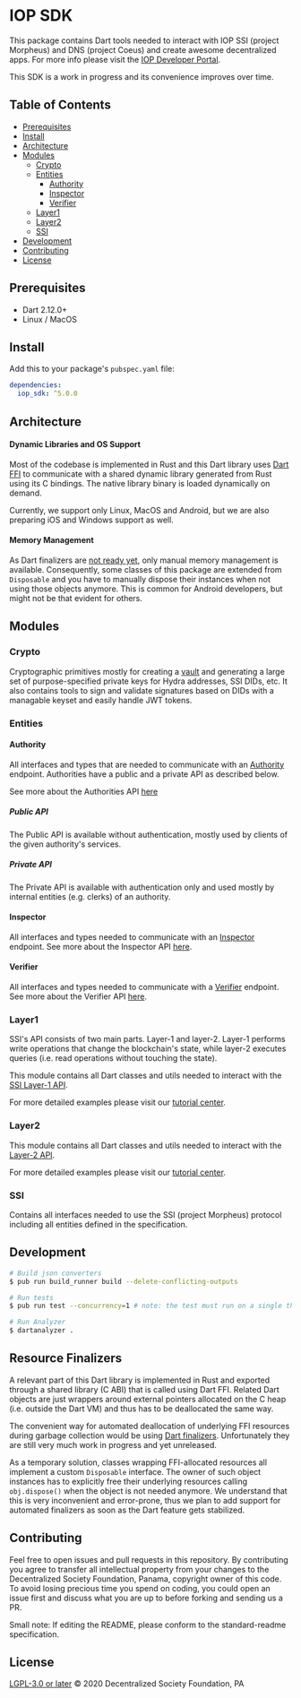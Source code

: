 # IOP SDK

This package contains Dart tools needed to interact with IOP SSI (project Morpheus) and DNS (project Coeus) and create awesome decentralized apps. For more info please visit the [IOP Developer Portal](https://developer.iop.technology).

This SDK is a work in progress and its convenience improves over time.

## Table of Contents <!-- omit in toc -->

- [Prerequisites](#prerequisites)
- [Install](#install)
- [Architecture](#architecture)
- [Modules](#modules)
  - [Crypto](#crypto)
  - [Entities](#entities)
    - [Authority](#authority)
    - [Inspector](#inspector)
    - [Verifier](#verifier)
  - [Layer1](#layer1)
  - [Layer2](#layer2)
  - [SSI](#ssi)
- [Development](#development)
- [Contributing](#contributing)
- [License](#license)

## Prerequisites

- Dart 2.12.0+
- Linux / MacOS

## Install

Add this to your package's `pubspec.yaml` file:

```yaml
dependencies:
  iop_sdk: ^5.0.0
```

## Architecture

#### Dynamic Libraries and OS Support

Most of the codebase is implemented in Rust and this Dart library uses [Dart FFI](https://dart.dev/guides/libraries/c-interop) to communicate with a shared dynamic library generated from Rust using its C bindings. The native library binary is loaded dynamically on demand.

Currently, we support only Linux, MacOS and Android, but we are also preparing iOS and Windows support as well.

#### Memory Management

As Dart finalizers are [not ready yet](https://github.com/dart-lang/sdk/issues/35770), only manual memory management is available. Consequently, some classes of this package are extended from `Disposable` and you have to manually dispose their instances when not using those objects anymore. This is common for Android developers, but might not be that evident for others.

## Modules

### Crypto

Cryptographic primitives mostly for creating a [vault](https://developer.iop.technology/glossary?id=vault) and generating a large set of purpose-specified private keys for Hydra addresses, SSI DIDs, etc. It also contains tools to sign and validate signatures based on DIDs with a managable keyset and easily handle JWT tokens.

### Entities

#### Authority

All interfaces and types that are needed to communicate with an [Authority](https://developer.iop.technology/glossary?id=authority) endpoint. Authorities have a public and a private API as described below.

See more about the Authorities API [here](https://developer.iop.technology/api/authority_api)

##### Public API

The Public API is available without authentication, mostly used by clients of the given authority's services.

##### Private API

The Private API is available with authentication only and used mostly by internal entities (e.g. clerks) of an authority.

#### Inspector

All interfaces and types needed to communicate with an [Inspector](https://developer.iop.technology/glossary?id=inspector) endpoint. See more about the Inspector API [here](https://developer.iop.technology/api/inspector_api).

#### Verifier

All interfaces and types needed to communicate with a [Verifier](https://developer.iop.technology/glossary?id=verifier) endpoint. See more about the Verifier API [here](https://developer.iop.technology/api/verifier_api).

### Layer1

SSI's API consists of two main parts. Layer-1 and layer-2. Layer-1 performs write operations that change the blockchain's state, while layer-2 executes queries (i.e. read operations without touching the state).

This module contains all Dart classes and utils needed to interact with the [SSI Layer-1 API](https://developer.iop.technology/api/layer1_api). 

For more detailed examples please visit our [tutorial center](https://developer.iop.technology/sdk?id=tutorial-center).

### Layer2

This module contains all Dart classes and utils needed to interact with the [Layer-2 API](https://developer.iop.technology/api/layer2_api). 

For more detailed examples please visit our [tutorial center](https://developer.iop.technology/sdk?id=tutorial-center).

### SSI

Contains all interfaces needed to use the SSI (project Morpheus) protocol including all entities defined in the specification.

## Development

```bash
# Build json converters
$ pub run build_runner build --delete-conflicting-outputs
```

```bash
# Run tests
$ pub run test --concurrency=1 # note: the test must run on a single thread becaus of nonce generation
```

```bash
# Run Analyzer
$ dartanalyzer .
```

## Resource Finalizers

A relevant part of this Dart library is implemented in Rust and exported through a shared library (C ABI) that is called using Dart FFI. Related Dart objects are just wrappers around external pointers allocated on the C heap (i.e. outside the Dart VM) and thus has to be deallocated the same way.

The convenient way for automated deallocation of underlying FFI resources during garbage collection would be using [Dart finalizers](https://github.com/dart-lang/sdk/issues/45455). Unfortunately they are still very much work in progress and yet unreleased.

As a temporary solution, classes wrapping FFI-allocated resources all implement a custom `Disposable` interface. The owner of such object instances has to explicitly free their underlying resources calling `obj.dispose()` when the object is not needed anymore. We understand that this is very inconvenient and error-prone, thus we plan to add support for automated finalizers as soon as the Dart feature gets stabilized.

## Contributing

Feel free to open issues and pull requests in this repository. By contributing you agree to transfer all intellectual property from your changes to the Decentralized Society Foundation, Panama, copyright owner of this code. To avoid losing precious time you spend on coding, you could open an issue first and discuss what you are up to before forking and sending us a PR.

Small note: If editing the README, please conform to the standard-readme specification.

## License

[LGPL-3.0 or later](https://spdx.org/licenses/LGPL-3.0-or-later) © 2020 Decentralized Society Foundation, PA
